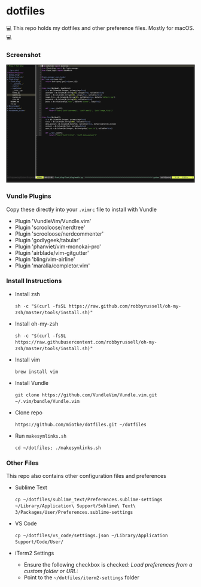 # dotfiles

💻 This repo holds my dotfiles and other preference files. Mostly for macOS. 💻

### Screenshot
![vim+python](https://raw.githubusercontent.com/miotke/dotfiles/master/screenshots/vim%2Bpython.png)


### Vundle Plugins
Copy these directly into your `.vimrc` file to install with Vundle
* Plugin 'VundleVim/Vundle.vim'
* Plugin 'scrooloose/nerdtree'
* Plugin 'scrooloose/nerdcommenter'
* Plugin 'godlygeek/tabular'
* Plugin 'phanviet/vim-monokai-pro'
* Plugin 'airblade/vim-gitgutter'
* Plugin 'bling/vim-airline'
* Plugin 'maralla/completor.vim'

### Install Instructions
* Install zsh

	`sh -c "$(curl -fsSL https://raw.github.com/robbyrussell/oh-my-zsh/master/tools/install.sh)"`
	
* Install oh-my-zsh

	`sh -c "$(curl -fsSL https://raw.githubusercontent.com/robbyrussell/oh-my-zsh/master/tools/install.sh)"`

* Install vim

	`brew install vim`

* Install Vundle

	`git clone https://github.com/VundleVim/Vundle.vim.git ~/.vim/bundle/Vundle.vim`

* Clone repo

	`https://github.com/miotke/dotfiles.git ~/dotfiles`

* Run `makesymlinks.sh`

	`cd ~/dotfiles; ./makesymlinks.sh`

### Other Files
This repo also contains other configuration files and preferences
* Sublime Text
	
	`cp ~/dotfiles/sublime_text/Preferences.sublime-settings ~/Library/Application\ Support/Sublime\ Text\ 3/Packages/User/Preferences.sublime-settings`

* VS Code

	`cp ~/dotfiles/vs_code/settings.json ~/Library/Application Support/Code/User/`

* iTerm2 Settings
	
	* Ensure the following checkbox is checked: _Load preferences from a custom folder or URL:_
	* Point to the `~/dotfiles/iterm2-settings` folder 
